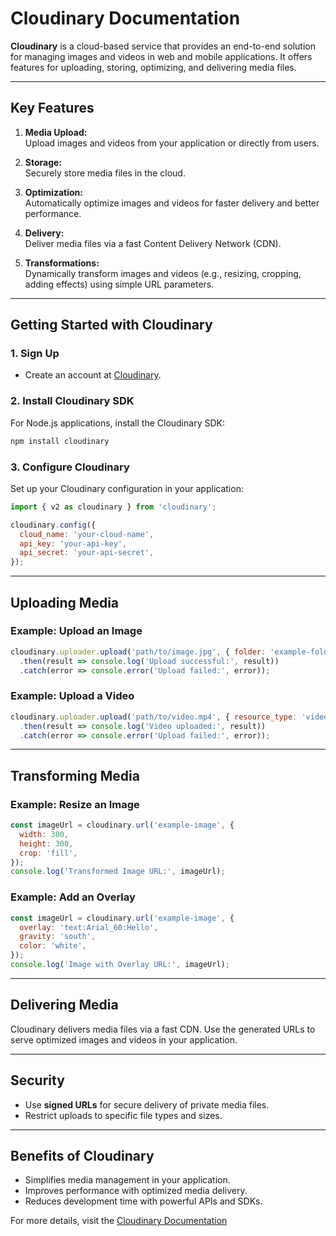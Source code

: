 # Cloudinary Documentation

**Cloudinary** is a cloud-based service that provides an end-to-end solution for managing images and videos in web and mobile applications. It offers features for uploading, storing, optimizing, and delivering media files.

---

## Key Features

1. **Media Upload:**  
   Upload images and videos from your application or directly from users.
   
2. **Storage:**  
   Securely store media files in the cloud.

3. **Optimization:**  
   Automatically optimize images and videos for faster delivery and better performance.

4. **Delivery:**  
   Deliver media files via a fast Content Delivery Network (CDN).

5. **Transformations:**  
   Dynamically transform images and videos (e.g., resizing, cropping, adding effects) using simple URL parameters.

---

## Getting Started with Cloudinary

### 1. Sign Up
- Create an account at [Cloudinary](https://cloudinary.com/).

### 2. Install Cloudinary SDK
For Node.js applications, install the Cloudinary SDK:
```bash
npm install cloudinary
```

### 3. Configure Cloudinary
Set up your Cloudinary configuration in your application:
```js
import { v2 as cloudinary } from 'cloudinary';

cloudinary.config({
  cloud_name: 'your-cloud-name',
  api_key: 'your-api-key',
  api_secret: 'your-api-secret',
});
```

---

## Uploading Media

### Example: Upload an Image
```js
cloudinary.uploader.upload('path/to/image.jpg', { folder: 'example-folder' })
  .then(result => console.log('Upload successful:', result))
  .catch(error => console.error('Upload failed:', error));
```

### Example: Upload a Video
```js
cloudinary.uploader.upload('path/to/video.mp4', { resource_type: 'video' })
  .then(result => console.log('Video uploaded:', result))
  .catch(error => console.error('Upload failed:', error));
```

---

## Transforming Media

### Example: Resize an Image
```js
const imageUrl = cloudinary.url('example-image', {
  width: 300,
  height: 300,
  crop: 'fill',
});
console.log('Transformed Image URL:', imageUrl);
```

### Example: Add an Overlay
```js
const imageUrl = cloudinary.url('example-image', {
  overlay: 'text:Arial_60:Hello',
  gravity: 'south',
  color: 'white',
});
console.log('Image with Overlay URL:', imageUrl);
```

---

## Delivering Media

Cloudinary delivers media files via a fast CDN. Use the generated URLs to serve optimized images and videos in your application.

---

## Security

- Use **signed URLs** for secure delivery of private media files.
- Restrict uploads to specific file types and sizes.

---

## Benefits of Cloudinary

- Simplifies media management in your application.
- Improves performance with optimized media delivery.
- Reduces development time with powerful APIs and SDKs.

For more details, visit the [Cloudinary Documentation](https://cloudinary.com/documentation)
